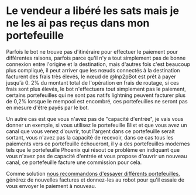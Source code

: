 # Le vendeur a libéré les sats mais je ne les ai pas reçus dans mon portefeuille

Parfois le bot ne trouve pas d'itinéraire pour effectuer le paiement pour différentes raisons, parfois parce qu'il n'y a tout simplement pas de bonne connexion entre l'origine et la destination, mais d'autres fois c'est beaucoup plus compliqué, il peut arriver que les nœuds connectés à la destination facturent des frais très élevés, le nœud de @lnp2pBot est prêt à payer jusqu'à 0. 2% du montant total de l'opération en frais de routage, si ces frais sont plus élevés, le bot n'effectuera tout simplement pas le paiement, certains portefeuilles qui ne sont pas natifs lightning peuvent facturer plus de 0,2% lorsque le mempool est encombré, ces portefeuilles ne seront pas en mesure d'être payés par le bot.

Un autre cas est que vous n'avez pas de "capacité d'entrée", je vais vous donner un exemple, si vous utilisez le portefeuille Blixt et que vous avez un canal que vous venez d'ouvrir, tout l'argent dans ce portefeuille serait sortant, vous n'avez pas la capacité de recevoir, dans ce cas tous les paiements vers ce portefeuille échoueront, il y a des portefeuilles modernes tels que le portefeuille Phoenix qui résout ce problème en indiquant que vous n'avez pas de capacité d'entrée et vous propose d'ouvrir un nouveau canal, ce portefeuille facture une commission pour cela.

Comme solution [nous recommandons d'essayer différents portefeuilles](./recommended-wallets.md), générez de nouvelles factures et donnez-les au robot pour qu'il essaie de vous envoyer le paiement à nouveau.